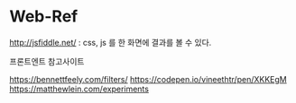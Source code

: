 # Web-Ref
http://jsfiddle.net/ : css, js 를 한 화면에 결과를 볼 수 있다.


프론트엔트 참고사이트

https://bennettfeely.com/filters/
https://codepen.io/vineethtr/pen/XKKEgM
https://matthewlein.com/experiments
